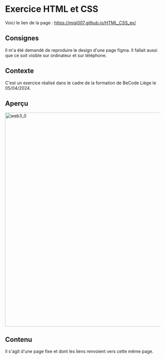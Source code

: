 # Exercice HTML et CSS
Voici le lien de la page : https://miqi007.github.io/HTML_CSS_ex/

## Consignes
Il m'a été demandé de reproduire le design d'une page figma. Il fallait aussi que ce soit visible sur ordinateur et sur téléphone.

## Contexte
C'est un exercice réalisé dans le cadre de la formation de BeCode Liège le 05/04/2024.

## Aperçu 
<img width="694" alt="web3_0" src="https://github.com/Miqi007/HTML_CSS_ex/assets/124667636/90b8c5ee-349b-460e-bd0d-3dc3b4ebdfc2">

## Contenu
Il s'agit d'une page fixe et dont les liens renvoient vers cette même page.





